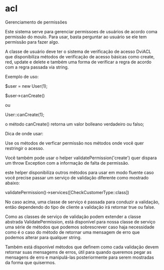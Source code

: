 # acl
Gerenciamento de permissões

Este sistema serve para gerenciar permissoes de usuários de acordo coma permissão do moulo.
Para usar, basta perguntar ao usuário se ele tem permissão para fazer algo.

A classe de usuário deve ter o sistema de verificação de acesso DviACL que disponibiliza métodos de verificação de acesso básicas como create, red, update e delete e também uma forma de verificar a regra de acordo com a regra passada via string.

Exemplo de uso:

$user = new User(1);

$user->canCreate() 

ou

User::canCreate(1);

o método canCreate() retorna um valor bolleano verdadeiro ou falso;

Dica de onde usar:

Use os métodos de verficar permissão nos métodos onde você quer restringir o acesso.

Você também pode usar o helper validatePermission('create') quer dispara um throw Exception com a informação de falta de permissão.

este helper disponibiliza outros métodos para usar em modo fluente caso você precise passar um serviço de validação diferente como mostrado abaixo:

validatePermission()->services([CheckCustomerType::class])

No caso acima, uma classe de serviço é passada para conduzir a validação, então dependendo do tipo de cliente a validação irá retornar true ou false.

Como as classes de serviço de validação podem extender a classe abstrada ValidatePermission, está disponível para nossa classe de serviço uma série de métodos que podemos sobrescrever caso haja necessidade como é o caso do método de retornar uma mensagem de erro que podemos alterar para qualquer string.

Também está disponível métodos que definem como cada validação devem retornar suas mensagems de erros, útil para quando queremos pegar as mensagens de erro e manipulá-las posteriormente para serem mostradas da forma que quisermos.
